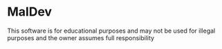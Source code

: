# MalDev
This software is for educational purposes and may not be used for illegal purposes and the owner assumes full responsibility


